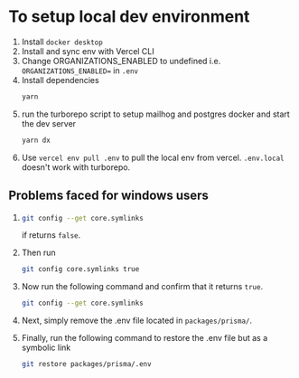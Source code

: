 # To setup local dev environment
1. Install `docker desktop`
2. Install and sync env with Vercel CLI
3. Change ORGANIZATIONS_ENABLED to undefined i.e. ```ORGANIZATIONS_ENABLED=``` in `.env`
4. Install dependencies
   ```bash
   yarn
   ```
5. run the turborepo script to setup mailhog and postgres docker and start the dev server
   ```bash
   yarn dx
   ```
6. Use `vercel env pull .env` to pull the local env from vercel. `.env.local` doesn't work with turborepo.

## Problems faced for windows users

1. ```bash
   git config --get core.symlinks
   ```
   if returns ```false```.
2. Then run 
   ```bash
   git config core.symlinks true
   ```
3. Now run the following command and confirm that it returns `true`.
    ```bash
    git config --get core.symlinks
    ```
4. Next, simply remove the .env file located in ```packages/prisma/```.
  
5. Finally, run the following command to restore the .env file but as a symbolic link
   ```bash
   git restore packages/prisma/.env
   ```
